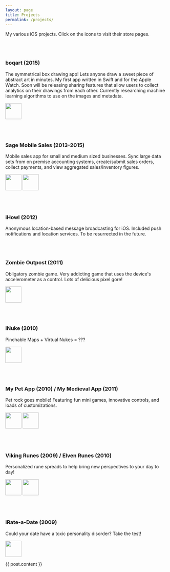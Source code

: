 ```yaml
---
layout: page
title: Projects
permalink: /projects/
---
```

My various iOS projects. Click on the icons to visit their store pages.

<br><br>
### boqart (2015)
The symmetrical box drawing app! Lets anyone draw a sweet piece of abstract art in minutes. My first app written in Swift and for the Apple Watch. Soon will be releasing sharing features that allow users to collect analytics on their drawings from each other. Currently researching machine learning algorithms to use on the images and metadata.

<a href="https://itunes.apple.com/us/app/boq/id989616863?mt=8" target="itunes_store" style="display:inline-block;overflow:hidden;width:50px;height:50px;"><img src="http://a3.mzstatic.com/us/r30/Purple2/v4/f4/9f/97/f49f97f0-fcb1-4cdd-347c-d3ffd3e966af/icon175x175.jpeg" style="height:100%;width:100%"></a>

<br><br>
### Sage Mobile Sales (2013-2015)
Mobile sales app for small and medium sized businesses. Sync large data sets from on premise accounting systems, create/submit sales orders, collect payments, and view aggregated sales/inventory figures. 

<a href="https://itunes.apple.com/us/app/sage-erp-mobile-sales/id627466411" target="itunes_store" style="display:inline-block;overflow:hidden;width:50px;height:50px;"><img src="http://a3.mzstatic.com/us/r30/Purple5/v4/35/35/a5/3535a516-1748-e5ec-d24b-00f3132708db/icon175x175.png" style="height:100%;width:100%"></a>
<a href="https://itunes.apple.com/us/app/sage-mobile-sales/id934022512" target="itunes_store" style="display:inline-block;overflow:hidden;width:50px;height:50px;"><img src="http://a1.mzstatic.com/us/r30/Purple1/v4/f0/ee/82/f0ee82ff-5c5d-5c79-0c37-13a9cd2925b9/icon175x175.png" style="height:100%;width:100%"></a>

<br><br>
### iHowl (2012)
Anonymous location-based message broadcasting for iOS. Included push notifications and location services. To be resurrected in the future.

<br><br>
### Zombie Outpost (2011)
Obligatory zombie game. Very addicting game that uses the device's accelerometer as a control. Lots of delicious pixel gore!

<a href="https://itunes.apple.com/us/app/zombie-outpost/id451034437?mt=8" target="itunes_store" style="display:inline-block;overflow:hidden;width:50px;height:50px;"><img src="http://a2.mzstatic.com/us/r30/Purple/v4/64/87/c1/6487c1ac-5e91-1b4f-8e60-6991b8a87727/icon175x175.png" style="height:100%;width:100%"></a>

<br><br>
### iNuke (2010)
Pinchable Maps + Virtual Nukes = ???

<a href="https://itunes.apple.com/us/app/inuke/id413022208?mt=8" target="itunes_store" style="display:inline-block;overflow:hidden;width:50px;height:50px;"><img src="http://a1.mzstatic.com/us/r30/Purple/v4/a3/7f/af/a37faf51-b606-a44f-4e77-2114d878e7f1/icon175x175.png" style="height:100%;width:100%"></a>

<br><br>
### My Pet App (2010) / My Medieval App (2011)
Pet rock goes mobile! Featuring fun mini games, innovative controls, and loads of customizations.

<a href="https://itunes.apple.com/us/app/my-pet-app/id359079157?mt=8" target="itunes_store" style="display:inline-block;overflow:hidden;width:50px;height:50px;"><img src="http://a2.mzstatic.com/us/r30/Purple/v4/2a/ee/98/2aee98aa-4b0b-c81a-1398-dc11de82aff7/icon175x175.png" style="height:100%;width:100%"></a>
<a href="https://itunes.apple.com/us/app/my-medieval-app/id478914966?mt=8" target="itunes_store" style="display:inline-block;overflow:hidden;width:50px;height:50px;"><img src="http://a3.mzstatic.com/us/r30/Purple/v4/78/b5/79/78b5792f-0e4c-dd78-9c69-60c2393d7936/icon175x175.png" style="height:100%;width:100%"></a>

<br><br>
### Viking Runes (2009) / Elven Runes (2010)
Personalized rune spreads to help bring new perspectives to your day to day!

<a href="https://itunes.apple.com/us/app/viking-runes/id346993180?mt=8" target="itunes_store" style="display:inline-block;overflow:hidden;width:50px;height:50px;"><img src="http://a1.mzstatic.com/us/r30/Purple/v4/42/51/01/42510167-f4c3-ece0-c495-fba2a1d64480/icon175x175.png" style="height:100%;width:100%"></a>
<a href="https://itunes.apple.com/us/app/elven-runes/id376531299?mt=8" target="itunes_store" style="display:inline-block;overflow:hidden;width:50px;height:50px;"><img src="http://a4.mzstatic.com/us/r30/Purple/v4/59/d7/f9/59d7f9dd-f235-498d-461f-aa19e366f438/icon175x175.png" style="height:100%;width:100%"></a>

<br><br>
### iRate-a-Date (2009)
Could your date have a toxic personality disorder? Take the test!

<a href="https://itunes.apple.com/us/app/irate-a-date/id330329987?mt=8" target="itunes_store" style="display:inline-block;overflow:hidden;width:50px;height:50px;"><img src="http://a5.mzstatic.com/us/r30/Purple/v4/b4/8a/d9/b48ad939-53dd-cd81-3661-8da0e3c38614/icon175x175.png" style="height:100%;width:100%"></a>

{{ post.content }}

